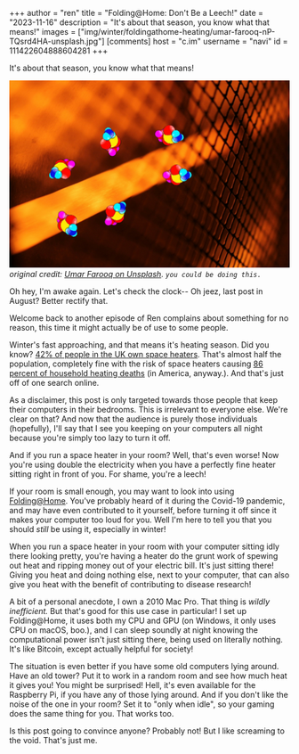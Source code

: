 +++
author = "ren"
title = "Folding@Home: Don't Be a Leech!"
date = "2023-11-16"
description = "It's about that season, you know what that means!"
images = ["img/winter/foldingathome-heating/umar-farooq-nP-TQsrd4HA-unsplash.jpg"]
[comments]
host = "c.im"
username = "navi"
id = 111422604888604281
+++

It's about that season, you know what that means!

<!--more-->

![Image of a heater spewing Folding@Home logos.](/img/winter/foldingathome-heating/umar-farooq-nP-TQsrd4HA-unsplash.jpg)
*original credit: [Umar Farooq on Unsplash](https://unsplash.com/photos/selective-focus-photography-of-a-metal-screen-nP-TQsrd4HA).*
*`you could be doing this.`*

Oh hey, I'm awake again. Let's check the clock-- Oh jeez, last post in August? Better rectify that.

Welcome back to another episode of Ren complains about something for no reason, this time it might actually be of use to some people.

Winter's fast approaching, and that means it's heating season. Did you know? [42% of people in the UK own space heaters](https://eandt.theiet.org/content/articles/2022/11/more-households-to-turn-to-electric-heaters-this-winter-despite-safety-concerns/). That's almost half the population, completely fine with the risk of space heaters causing [86 percent of household heating deaths](https://abc7news.com/space-heater-house-fire-home-death/5782690/) (in America, anyway.). And that's just off of one search online.

As a disclaimer, this post is only targeted towards those people that keep their computers in their bedrooms. This is irrelevant to everyone else. We're clear on that? And now that the audience is purely those individuals (hopefully), I'll say that I see you keeping on your computers all night because you're simply too lazy to turn it off.

And if you run a space heater in your room? Well, that's even worse! Now you're using double the electricity when you have a perfectly fine heater sitting right in front of you. For shame, you're a leech!

If your room is small enough, you may want to look into using [Folding@Home](https://foldingathome.org/?lng=en). You've probably heard of it during the Covid-19 pandemic, and may have even contributed to it yourself, before turning it off since it makes your computer too loud for you. Well I'm here to tell you that you should *still* be using it, especially in winter!

When you run a space heater in your room with your computer sitting idly there looking pretty, you're having a heater do the grunt work of spewing out heat and ripping money out of your electric bill. It's just sitting there! Giving you heat and doing nothing else, next to your computer, that can also give you heat with the benefit of contributing to disease research!

A bit of a personal anecdote, I own a 2010 Mac Pro. That thing is *wildly inefficient.* But that's good for this use case in particular! I set up Folding@Home, it uses both my CPU and GPU (on Windows, it only uses CPU on macOS, boo.), and I can sleep soundly at night knowing the computational power isn't just sitting there, being used on literally nothing. It's like Bitcoin, except actually helpful for society!

The situation is even better if you have some old computers lying around. Have an old tower? Put it to work in a random room and see how much heat it gives you! You might be surprised! Hell, it's even available for the Raspberry Pi, if you have any of those lying around. And if you don't like the noise of the one in your room? Set it to "only when idle", so your gaming does the same thing for you. That works too.

Is this post going to convince anyone? Probably not! But I like screaming to the void. That's just me.